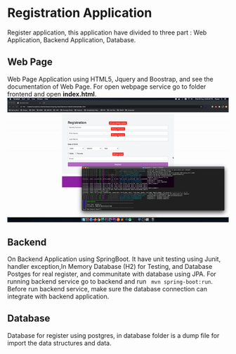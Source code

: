 # Registration Application
Register application, this application have divided to three part : Web Application, Backend Application, Database.

## Web Page 
Web Page Application using HTML5, Jquery and Boostrap, and see the documentation of Web Page. For open webpage service go to folder frontend and open <strong>index.html</strong>.
![Alt Text](usage.gif)

## Backend
On Backend Application using SpringBoot. It have unit testing using Junit, handler exception,In Memory Database (H2) for Testing, and Database Postges for real register, and communitate with database using JPA. For running backend service go to backend and run
```  mvn spring-boot:run ```. Before run backend service, make sure the database connection can integrate with backend application.

## Database
Database for register using postgres, in database folder is a dump file for import the data structures and data.